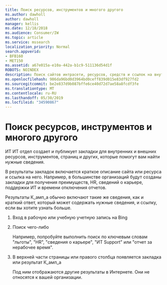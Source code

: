 ```yaml
---
title: Поиск ресурсов, инструментов и многого другого
ms.author: dawholl
author: dawholl
manager: kellis
ms.date: 12/18/2018
ms.audience: Consumer/IW
ms.topic: article
ms.service: mssearch
localization_priority: Normal
search.appverid:
- BFB160
- MET150
ms.assetid: a67e015a-e10a-442a-b1c9-511136d54d1f
ROBOTS: NOINDEX
description: Поиск сайтов интрасети, ресурсов, средств и ссылок на внутренние сведения с помощью Microsoft Search
ms.openlocfilehash: 986da96bd0d3964bd0ceff839d015e83df927fd2
ms.sourcegitcommit: be2e837d9b087bffe6ce40d72d7ae58a8fcdf3fe
ms.translationtype: MT
ms.contentlocale: ru-RU
ms.lasthandoff: 05/30/2019
ms.locfileid: "34590867"
---
```

# <a name="find-resources-tools-and-more"></a>Поиск ресурсов, инструментов и многого другого

ИТ ИТ отдел создает и публикует закладки для внутренних и внешних ресурсов, инструментов, страниц и других, которые помогут вам найти нужные сведения.
  
В результаты закладок включается краткое описание сайта или ресурса и ссылка на него. Например, в большинстве организаций будут созданы закладки для получения преимуществ, HR, сведений о карьере, поддержки ИТ и времени отключения отчетов.
  
Результаты К_амп_а обычно включают такие же сведения, как и краткий ответ, который может содержать нужные сведения, и ссылку, если вы хотите узнать больше.
  
1. Вход в рабочую или учебную учетную запись на Bing 
    
2. Поиск чего-либо
    
    Например, попробуйте выполнить поиск по ключевым словам "льготы", "HR", "сведения о карьере", "ИТ Support" или "отчет за нерабочее время".
    
3. В верхней части страницы или правого столбца появляется закладка или результат К_амп_а
    
    Под ним отображаются другие результаты в Интернете. Они не относятся к вашей организации.

  

